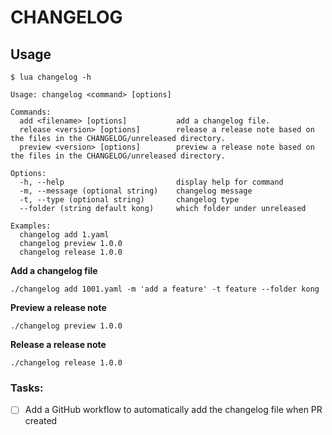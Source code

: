 # CHANGELOG



## Usage

```shell
$ lua changelog -h

Usage: changelog <command> [options]

Commands:
  add <filename> [options]           add a changelog file.
  release <version> [options]        release a release note based on the files in the CHANGELOG/unreleased directory.
  preview <version> [options]        preview a release note based on the files in the CHANGELOG/unreleased directory.

Options:
  -h, --help                         display help for command
  -m, --message (optional string)    changelog message
  -t, --type (optional string)       changelog type
  --folder (string default kong)     which folder under unreleased

Examples:
  changelog add 1.yaml
  changelog preview 1.0.0
  changelog release 1.0.0
```

**Add a changelog file**
```shell
./changelog add 1001.yaml -m 'add a feature' -t feature --folder kong
```

**Preview a release note**
```shell
./changelog preview 1.0.0
```

**Release a release note**
```shell
./changelog release 1.0.0
```

### Tasks:

- [ ] Add a GitHub workflow to automatically add the changelog file when PR created
